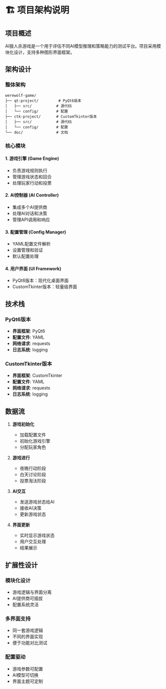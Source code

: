 # 🏗️ 项目架构说明

## 项目概述

AI狼人杀游戏是一个用于评估不同AI模型推理和策略能力的测试平台。项目采用模块化设计，支持多种图形界面框架。

## 架构设计

### 整体架构
```
werewolf-game/
├── qt-project/         # PyQt6版本
│   ├── src/           # 源代码
│   └── config/        # 配置
├── ctk-project/       # CustomTkinter版本
│   ├── src/           # 源代码
│   └── config/        # 配置
└── doc/               # 文档
```

### 核心模块

#### 1. 游戏引擎 (Game Engine)
- 负责游戏规则执行
- 管理游戏状态和回合
- 处理玩家行动和投票

#### 2. AI控制器 (AI Controller)
- 集成多个AI提供商
- 处理AI对话和决策
- 管理API调用和响应

#### 3. 配置管理 (Config Manager)
- YAML配置文件解析
- 设置管理和验证
- 默认配置处理

#### 4. 用户界面 (UI Framework)
- PyQt6版本：现代化桌面界面
- CustomTkinter版本：轻量级界面

## 技术栈

### PyQt6版本
- **界面框架**: PyQt6
- **配置文件**: YAML
- **网络请求**: requests
- **日志系统**: logging

### CustomTkinter版本
- **界面框架**: CustomTkinter
- **配置文件**: YAML
- **网络请求**: requests
- **日志系统**: logging

## 数据流

1. **游戏初始化**
   - 加载配置文件
   - 初始化游戏引擎
   - 分配玩家角色

2. **游戏进行**
   - 夜晚行动阶段
   - 白天讨论阶段
   - 投票淘汰阶段

3. **AI交互**
   - 发送游戏状态给AI
   - 接收AI决策
   - 更新游戏状态

4. **界面更新**
   - 实时显示游戏状态
   - 用户交互处理
   - 结果展示

## 扩展性设计

### 模块化设计
- 游戏逻辑与界面分离
- AI提供商可插拔
- 配置系统灵活

### 多界面支持
- 同一套游戏逻辑
- 不同的界面实现
- 便于功能对比测试

### 配置驱动
- 游戏参数可配置
- AI模型可切换
- 界面主题可定制